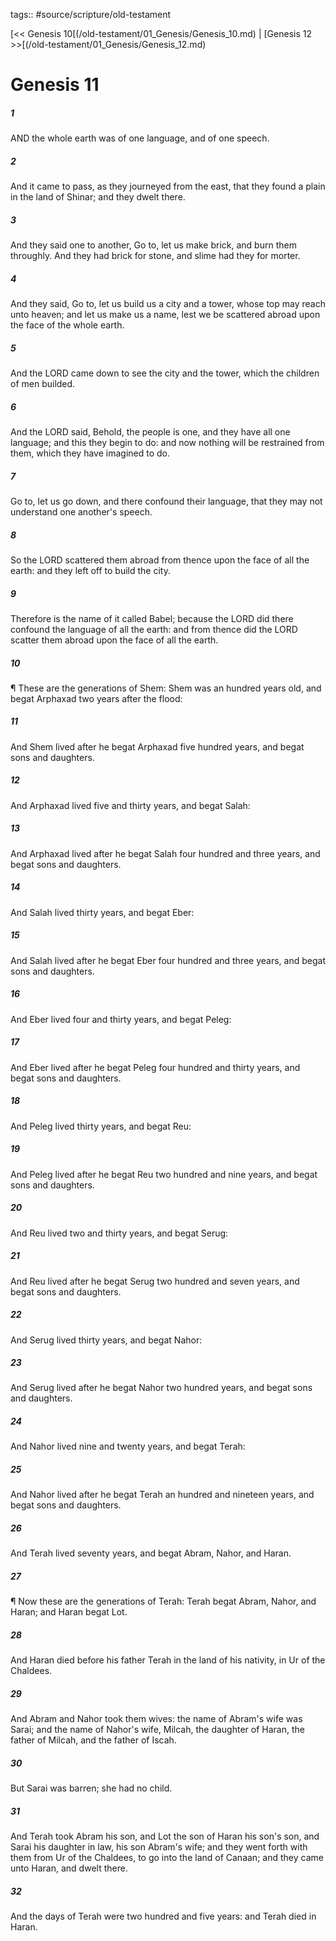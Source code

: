 tags:: #source/scripture/old-testament

[<< Genesis 10[(/old-testament/01_Genesis/Genesis_10.md) | [Genesis 12 >>[(/old-testament/01_Genesis/Genesis_12.md)

# Genesis 11

##### 1

AND the whole earth was of one language, and of one speech.

##### 2

And it came to pass, as they journeyed from the east, that they found a plain in the land of Shinar; and they dwelt there.

##### 3

And they said one to another, Go to, let us make brick, and burn them throughly. And they had brick for stone, and slime had they for morter.

##### 4

And they said, Go to, let us build us a city and a tower, whose top may reach unto heaven; and let us make us a name, lest we be scattered abroad upon the face of the whole earth.

##### 5

And the LORD came down to see the city and the tower, which the children of men builded.

##### 6

And the LORD said, Behold, the people is one, and they have all one language; and this they begin to do: and now nothing will be restrained from them, which they have imagined to do.

##### 7

Go to, let us go down, and there confound their language, that they may not understand one another's speech.

##### 8

So the LORD scattered them abroad from thence upon the face of all the earth: and they left off to build the city.

##### 9

Therefore is the name of it called Babel; because the LORD did there confound the language of all the earth: and from thence did the LORD scatter them abroad upon the face of all the earth.

##### 10

¶ These are the generations of Shem: Shem was an hundred years old, and begat Arphaxad two years after the flood:

##### 11

And Shem lived after he begat Arphaxad five hundred years, and begat sons and daughters.

##### 12

And Arphaxad lived five and thirty years, and begat Salah:

##### 13

And Arphaxad lived after he begat Salah four hundred and three years, and begat sons and daughters.

##### 14

And Salah lived thirty years, and begat Eber:

##### 15

And Salah lived after he begat Eber four hundred and three years, and begat sons and daughters.

##### 16

And Eber lived four and thirty years, and begat Peleg:

##### 17

And Eber lived after he begat Peleg four hundred and thirty years, and begat sons and daughters.

##### 18

And Peleg lived thirty years, and begat Reu:

##### 19

And Peleg lived after he begat Reu two hundred and nine years, and begat sons and daughters.

##### 20

And Reu lived two and thirty years, and begat Serug:

##### 21

And Reu lived after he begat Serug two hundred and seven years, and begat sons and daughters.

##### 22

And Serug lived thirty years, and begat Nahor:

##### 23

And Serug lived after he begat Nahor two hundred years, and begat sons and daughters.

##### 24

And Nahor lived nine and twenty years, and begat Terah:

##### 25

And Nahor lived after he begat Terah an hundred and nineteen years, and begat sons and daughters.

##### 26

And Terah lived seventy years, and begat Abram, Nahor, and Haran.

##### 27

¶ Now these are the generations of Terah: Terah begat Abram, Nahor, and Haran; and Haran begat Lot.

##### 28

And Haran died before his father Terah in the land of his nativity, in Ur of the Chaldees.

##### 29

And Abram and Nahor took them wives: the name of Abram's wife was Sarai; and the name of Nahor's wife, Milcah, the daughter of Haran, the father of Milcah, and the father of Iscah.

##### 30

But Sarai was barren; she had no child.

##### 31

And Terah took Abram his son, and Lot the son of Haran his son's son, and Sarai his daughter in law, his son Abram's wife; and they went forth with them from Ur of the Chaldees, to go into the land of Canaan; and they came unto Haran, and dwelt there.

##### 32

And the days of Terah were two hundred and five years: and Terah died in Haran.

